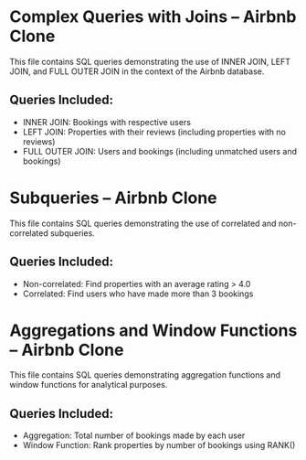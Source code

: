 # Complex Queries with Joins – Airbnb Clone

This file contains SQL queries demonstrating the use of INNER JOIN, LEFT JOIN, and FULL OUTER JOIN in the context of the Airbnb database.

## Queries Included:
- INNER JOIN: Bookings with respective users
- LEFT JOIN: Properties with their reviews (including properties with no reviews)
- FULL OUTER JOIN: Users and bookings (including unmatched users and bookings)


# Subqueries – Airbnb Clone

This file contains SQL queries demonstrating the use of correlated and non-correlated subqueries.

## Queries Included:
- Non-correlated: Find properties with an average rating > 4.0
- Correlated: Find users who have made more than 3 bookings


# Aggregations and Window Functions – Airbnb Clone

This file contains SQL queries demonstrating aggregation functions and window functions for analytical purposes.

## Queries Included:
- Aggregation: Total number of bookings made by each user
- Window Function: Rank properties by number of bookings using RANK()
